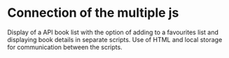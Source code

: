 # Connection of the multiple js

Display of a API book list with the option of adding to a favourites list and displaying book details in separate scripts. Use of HTML and local storage for communication between the scripts.
